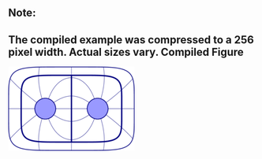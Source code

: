 Note:
-----
The compiled example was compressed to a 256
pixel width. Actual sizes vary.
Compiled Figure
---------------
![Example](Homotopy_Oval_with_Lines.png)

